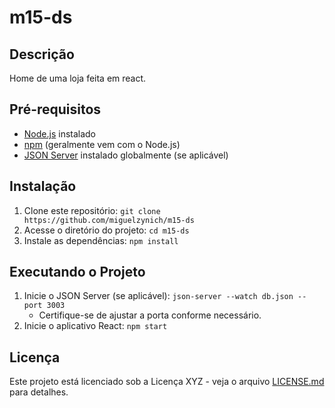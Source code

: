 # m15-ds
## Descrição
Home de uma loja feita em react.

## Pré-requisitos
- [Node.js](https://nodejs.org/) instalado
- [npm](https://www.npmjs.com/) (geralmente vem com o Node.js)
- [JSON Server](https://github.com/typicode/json-server) instalado globalmente (se aplicável)

## Instalação
1. Clone este repositório: `git clone https://github.com/miguelzynich/m15-ds`
2. Acesse o diretório do projeto: `cd m15-ds`
3. Instale as dependências: `npm install`

## Executando o Projeto
1. Inicie o JSON Server (se aplicável): `json-server --watch db.json --port 3003` 
   - Certifique-se de ajustar a porta conforme necessário.
2. Inicie o aplicativo React: `npm start`

## Licença
Este projeto está licenciado sob a Licença XYZ - veja o arquivo [LICENSE.md](LICENSE.md) para detalhes.


